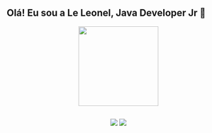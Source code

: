 ## Olá! Eu sou a Le Leonel, Java Developer Jr 🤗


<div align="center">
  <a href="https://github.com/leleonel">
  <img height="180em" src="https://github-readme-stats.vercel.app/api?username=leleonel&show_icons=true&theme=radical&include_all_commits=true&hide_title=true&count_private=true"/>


  
  ##
 
<div> 
  
  
  <a href = "mailto:leticiamoreiraleonel@gmail.com"><img src="https://img.shields.io/badge/-Gmail-%23333?style=for-the-badge&logo=gmail&logoColor=white" target="_blank"></a>
  <a href="https://www.linkedin.com/in/letícialeonel/" target="_blank"><img src="https://img.shields.io/badge/-LinkedIn-%230077B5?style=for-the-badge&logo=linkedin&logoColor=white" target="_blank"></a> 
 
 
</div>

